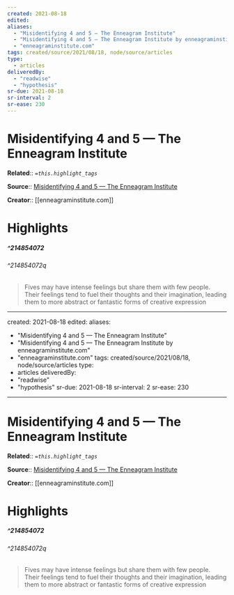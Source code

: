 ```yaml
---
created: 2021-08-18
edited:
aliases:
  - "Misidentifying 4 and 5 — The Enneagram Institute"
  - "Misidentifying 4 and 5 — The Enneagram Institute by enneagraminstitute.com"
  - "enneagraminstitute.com"
tags: created/source/2021/08/18, node/source/articles
type: 
  - articles
deliveredBy: 
  - "readwise"
  - "hypothesis"
sr-due: 2021-08-18
sr-interval: 2
sr-ease: 230
---
```

# Misidentifying 4 and 5 — The Enneagram Institute

**Related**:: 
*`=this.highlight_tags`*

**Source**:: [Misidentifying 4 and 5 — The Enneagram Institute](https://www.enneagraminstitute.com/misidentifying-4-and-5)

**Creator**:: [[enneagraminstitute.com]]

# Highlights
##### ^214854072

  


###### ^214854072q

> Fives may have intense feelings but share them with few people. Their feelings tend to fuel their thoughts and their imagination, leading them to more abstract or fantastic forms of creative expression 

---
created: 2021-08-18
edited:
aliases:
  - "Misidentifying 4 and 5 — The Enneagram Institute"
  - "Misidentifying 4 and 5 — The Enneagram Institute by enneagraminstitute.com"
  - "enneagraminstitute.com"
tags: created/source/2021/08/18, node/source/articles
type: 
  - articles
deliveredBy: 
  - "readwise"
  - "hypothesis"
sr-due: 2021-08-18
sr-interval: 2
sr-ease: 230
---
# Misidentifying 4 and 5 — The Enneagram Institute

**Related**:: 
*`=this.highlight_tags`*

**Source**:: [Misidentifying 4 and 5 — The Enneagram Institute](https://www.enneagraminstitute.com/misidentifying-4-and-5)

**Creator**:: [[enneagraminstitute.com]]

# Highlights
##### ^214854072

  


###### ^214854072q

> Fives may have intense feelings but share them with few people. Their feelings tend to fuel their thoughts and their imagination, leading them to more abstract or fantastic forms of creative expression 

